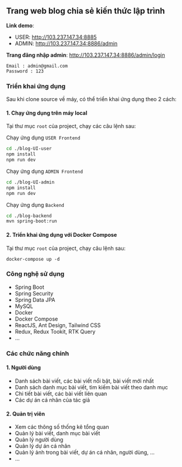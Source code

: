 ## Trang web blog chia sẻ kiến thức lập trình

**Link demo**: 
- USER: http://103.237.147.34:8885
- ADMIN: http://103.237.147.34:8886/admin

**Trang đăng nhập admin**: http://103.237.147.34:8886/admin/login

```
Email : admin@gmail.com
Password : 123
```

### Triển khai ứng dụng

Sau khi clone source về máy, có thể triển khai ứng dụng theo 2 cách:

#### 1. Chạy ứng dụng trên máy local

Tại thư mục `root` của project, chạy các câu lệnh sau:

Chạy ứng dụng `USER Frontend`

```bash
cd ./blog-UI-user
npm install
npm run dev
```

Chạy ứng dụng `ADMIN Frontend`

```bash
cd ./blog-UI-admin
npm install
npm run dev
```

Chạy ứng dụng `Backend`

```bash
cd ./blog-backend
mvn spring-boot:run
```

#### 2. Triển khai ứng dụng với Docker Compose

Tại thư mục `root` của project, chạy câu lệnh sau:

```
docker-compose up -d
```

### Công nghệ sử dụng

- Spring Boot
- Spring Security
- Spring Data JPA
- MySQL
- Docker
- Docker Compose
- ReactJS, Ant Design, Tailwind CSS
- Redux, Redux Tookit, RTK Query
- ...

### Các chức năng chính

#### 1. Người dùng

- Danh sách bài viết, các bài viết nổi bật, bài viết mới nhất
- Danh sách danh mục bài viết, tìm kiếm bài viết theo danh mục
- Chi tiết bài viết, các bài viết liên quan
- Các dự án cá nhân của tác giả

#### 2. Quản trị viên

- Xem các thông số thống kê tổng quan
- Quản lý bài viết, danh mục bài viết
- Quản lý người dùng
- Quản lý dự án cá nhân
- Quản lý ảnh trong bài viết, dự án cá nhân, người dùng, ...
- ...
